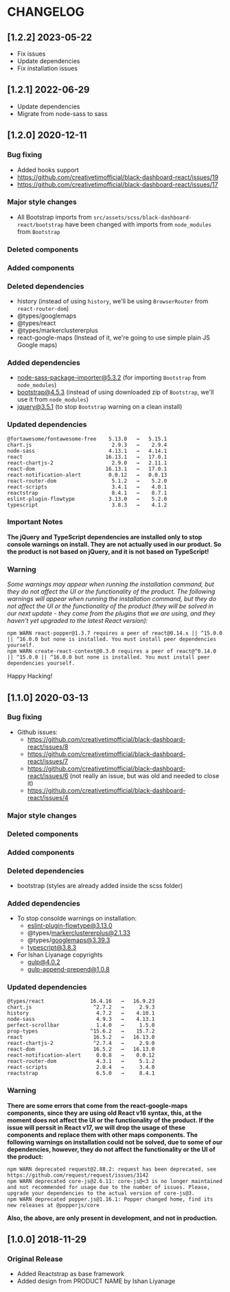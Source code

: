 # CHANGELOG

## [1.2.2] 2023-05-22

- Fix issues
- Update dependencies
- Fix installation issues

## [1.2.1] 2022-06-29

- Update dependencies
- Migrate from node-sass to sass

## [1.2.0] 2020-12-11

### Bug fixing

- Added hooks support
- https://github.com/creativetimofficial/black-dashboard-react/issues/19
- https://github.com/creativetimofficial/black-dashboard-react/issues/17

### Major style changes

- All Bootstrap imports from `src/assets/scss/black-dashboard-react/bootstrap` have been changed with imports from `node_modules` from `Bootstrap`

### Deleted components

### Added components

### Deleted dependencies

- history (instead of using `history`, we'll be using `BrowserRouter` from `react-router-dom`)
- @types/googlemaps
- @types/react
- @types/markerclustererplus
- react-google-maps (Instead of it, we're going to use simple plain JS Google maps)

### Added dependencies

- node-sass-package-importer@5.3.2 (for importing `Bootstrap` from `node_modules`)
- bootstrap@4.5.3 (instead of using downloaded zip of `Bootstrap`, we'll use it from `node_modules`)
- jquery@3.5.1 (to stop `Bootstrap` warning on a clean install)

### Updated dependencies

```
@fortawesome/fontawesome-free    5.13.0   →   5.15.1
chart.js                          2.9.3   →    2.9.4
node-sass                        4.13.1   →   4.14.1
react                           16.13.1   →   17.0.1
react-chartjs-2                   2.9.0   →   2.11.1
react-dom                       16.13.1   →   17.0.1
react-notification-alert         0.0.12   →   0.0.13
react-router-dom                  5.1.2   →    5.2.0
react-scripts                     3.4.1   →    4.0.1
reactstrap                        8.4.1   →    8.7.1
eslint-plugin-flowtype           3.13.0   →    5.2.0
typescript                        3.8.3   →    4.1.2
```

### Important Notes

**The jQuery and TypeScript dependencies are installed only to stop console warnings on install. They are not actually used in our product. So the product is not based on jQuery, and it is not based on TypeScript!**

### Warning

_Some warnings may appear when running the installation command, but they do not affect the UI or the functionality of the product._
_The following warnings will appear when running the installation command, but they do not affect the UI or the functionality of the product (they will be solved in our next update - they come from the plugins that we are using, and they haven't yet upgraded to the latest React version):_

```
npm WARN react-popper@1.3.7 requires a peer of react@0.14.x || ^15.0.0 || ^16.0.0 but none is installed. You must install peer dependencies yourself.
npm WARN create-react-context@0.3.0 requires a peer of react@^0.14.0 || ^15.0.0 || ^16.0.0 but none is installed. You must install peer dependencies yourself.
```

Happy Hacking!

## [1.1.0] 2020-03-13

### Bug fixing

- Github issues:
  - https://github.com/creativetimofficial/black-dashboard-react/issues/8
  - https://github.com/creativetimofficial/black-dashboard-react/issues/7
  - https://github.com/creativetimofficial/black-dashboard-react/issues/6 (not really an issue, but was old and needed to close it)
  - https://github.com/creativetimofficial/black-dashboard-react/issues/4

### Major style changes

### Deleted components

### Added components

### Deleted dependencies

- bootstrap (styles are already added inside the scss folder)

### Added dependencies

- To stop consolde warnings on installation:
  - eslint-plugin-flowtype@3.13.0
  - @types/markerclustererplus@2.1.33
  - @types/googlemaps@3.39.3
  - typescript@3.8.3
- For Ishan Liyanage copyrights
  - gulp@4.0.2
  - gulp-append-prepend@1.0.8

### Updated dependencies

```
@types/react               16.4.16   →   16.9.23
chart.js                    ^2.7.2   →     2.9.3
history                      4.7.2   →    4.10.1
node-sass                    4.9.3   →    4.13.1
perfect-scrollbar            1.4.0   →     1.5.0
prop-types                 ^15.6.2   →    15.7.2
react                       16.5.2   →   16.13.0
react-chartjs-2             ^2.7.4   →     2.9.0
react-dom                   16.5.2   →   16.13.0
react-notification-alert     0.0.8   →    0.0.12
react-router-dom             4.3.1   →     5.1.2
react-scripts                2.0.4   →     3.4.0
reactstrap                   6.5.0   →     8.4.1
```

### Warning

**There are some errors that come from the react-google-maps components, since they are using old React v16 syntax, this, at the moment does not affect the UI or the functionality of the product. If the issue will perssit in React v17, we will drop the usage of these components and replace them with other maps components. The following warnings on installation could not be solved, due to some of our dependencies, however, they do not affect the functionality or the UI of the product:**

```
npm WARN deprecated request@2.88.2: request has been deprecated, see https://github.com/request/request/issues/3142
npm WARN deprecated core-js@2.6.11: core-js@<3 is no longer maintained and not recommended for usage due to the number of issues. Please, upgrade your dependencies to the actual version of core-js@3.
npm WARN deprecated popper.js@1.16.1: Popper changed home, find its new releases at @popperjs/core
```

**Also, the above, are only present in development, and not in production.**

## [1.0.0] 2018-11-29

### Original Release

- Added Reactstrap as base framework
- Added design from PRODUCT NAME by Ishan Liyanage
